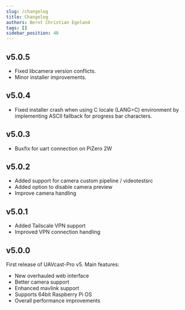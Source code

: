 ```yaml
---
slug: /changelog
title: Changelog
authors: Bernt Christian Egeland
tags: []
sidebar_position: 40
---
```

## v5.0.5
- Fixed libcamera version conflicts. 
- Minor installer improvements.

## v5.0.4
- Fixed installer crash when using C locale (LANG=C) environment by implementing ASCII fallback for progress bar characters.

## v5.0.3
- Buxfix for uart connection on PiZero 2W

## v5.0.2
- Added support for camera custom pipeline / videotestsrc
- Added option to disable camera preview
- Improve camera handling

## v5.0.1
- Added Tailscale VPN support
- Improved VPN connection handling

## v5.0.0
First release of UAVcast-Pro v5.
Main features:
- New overhauled web interface
- Better camera support
- Enhanced mavlink support
- Supports 64bit Raspberry Pi OS
- Overall performance improvements
